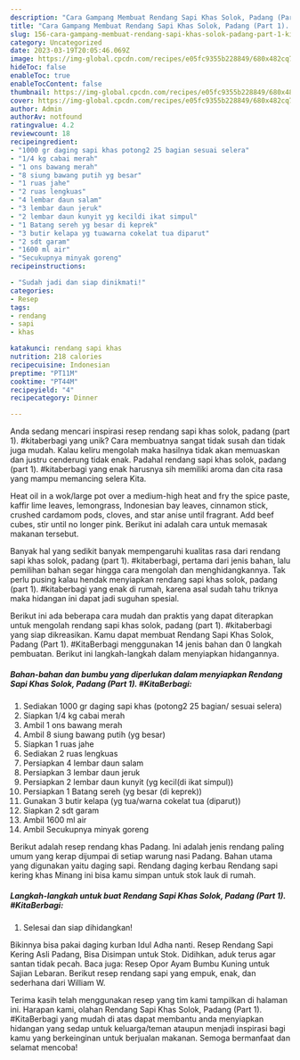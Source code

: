 ```yaml
---
description: "Cara Gampang Membuat Rendang Sapi Khas Solok, Padang (Part 1). #KitaBerbagi yang Bisa Manjain Lidah"
title: "Cara Gampang Membuat Rendang Sapi Khas Solok, Padang (Part 1). #KitaBerbagi yang Bisa Manjain Lidah"
slug: 156-cara-gampang-membuat-rendang-sapi-khas-solok-padang-part-1-kitaberbagi-yang-bisa-manjain-lidah
category: Uncategorized
date: 2023-03-19T20:05:46.069Z
image: https://img-global.cpcdn.com/recipes/e05fc9355b228849/680x482cq70/rendang-sapi-khas-solok-padang-part-1-kitaberbagi-foto-resep-utama.jpg
hideToc: false
enableToc: true
enableTocContent: false
thumbnail: https://img-global.cpcdn.com/recipes/e05fc9355b228849/680x482cq70/rendang-sapi-khas-solok-padang-part-1-kitaberbagi-foto-resep-utama.jpg
cover: https://img-global.cpcdn.com/recipes/e05fc9355b228849/680x482cq70/rendang-sapi-khas-solok-padang-part-1-kitaberbagi-foto-resep-utama.jpg
author: Admin
authorAv: notfound
ratingvalue: 4.2
reviewcount: 18
recipeingredient:
- "1000 gr daging sapi khas potong2 25 bagian sesuai selera"
- "1/4 kg cabai merah"
- "1 ons bawang merah"
- "8 siung bawang putih yg besar"
- "1 ruas jahe"
- "2 ruas lengkuas"
- "4 lembar daun salam"
- "3 lembar daun jeruk"
- "2 lembar daun kunyit yg kecildi ikat simpul"
- "1 Batang sereh yg besar di keprek"
- "3 butir kelapa yg tuawarna cokelat tua diparut"
- "2 sdt garam"
- "1600 ml air"
- "Secukupnya minyak goreng"
recipeinstructions:

- "Sudah jadi dan siap dinikmati!"
categories:
- Resep
tags:
- rendang
- sapi
- khas

katakunci: rendang sapi khas 
nutrition: 218 calories
recipecuisine: Indonesian
preptime: "PT11M"
cooktime: "PT44M"
recipeyield: "4"
recipecategory: Dinner

---
```





Anda sedang mencari inspirasi resep rendang sapi khas solok, padang (part 1). #kitaberbagi yang unik? Cara membuatnya sangat tidak susah dan tidak juga mudah. Kalau keliru mengolah maka hasilnya tidak akan memuaskan dan justru cenderung tidak enak. Padahal rendang sapi khas solok, padang (part 1). #kitaberbagi yang enak harusnya sih memiliki aroma dan cita rasa yang mampu memancing selera Kita.





Heat oil in a wok/large pot over a medium-high heat and fry the spice paste, kaffir lime leaves, lemongrass, Indonesian bay leaves, cinnamon stick, crushed cardamom pods, cloves, and star anise until fragrant. Add beef cubes, stir until no longer pink. Berikut ini adalah cara untuk memasak makanan tersebut.

Banyak hal yang sedikit banyak mempengaruhi kualitas rasa dari rendang sapi khas solok, padang (part 1). #kitaberbagi, pertama dari jenis bahan, lalu pemilihan bahan segar hingga cara mengolah dan menghidangkannya. Tak perlu pusing kalau hendak menyiapkan rendang sapi khas solok, padang (part 1). #kitaberbagi yang enak di rumah, karena asal sudah tahu triknya maka hidangan ini dapat jadi suguhan spesial.






Berikut ini ada beberapa cara mudah dan praktis yang dapat diterapkan untuk mengolah rendang sapi khas solok, padang (part 1). #kitaberbagi yang siap dikreasikan. Kamu dapat membuat Rendang Sapi Khas Solok, Padang (Part 1). #KitaBerbagi menggunakan 14 jenis bahan dan 0 langkah pembuatan. Berikut ini langkah-langkah dalam menyiapkan hidangannya.

<!--inarticleads1-->

##### Bahan-bahan dan bumbu yang diperlukan dalam menyiapkan Rendang Sapi Khas Solok, Padang (Part 1). #KitaBerbagi:

1. Sediakan 1000 gr daging sapi khas (potong2 25 bagian/ sesuai selera)
1. Siapkan 1/4 kg cabai merah
1. Ambil 1 ons bawang merah
1. Ambil 8 siung bawang putih (yg besar)
1. Siapkan 1 ruas jahe
1. Sediakan 2 ruas lengkuas
1. Persiapkan 4 lembar daun salam
1. Persiapkan 3 lembar daun jeruk
1. Persiapkan 2 lembar daun kunyit (yg kecil(di ikat simpul))
1. Persiapkan 1 Batang sereh (yg besar (di keprek))
1. Gunakan 3 butir kelapa (yg tua/warna cokelat tua (diparut))
1. Siapkan 2 sdt garam
1. Ambil 1600 ml air
1. Ambil Secukupnya minyak goreng


Berikut adalah resep rendang khas Padang. Ini adalah jenis rendang paling umum yang kerap dijumpai di setiap warung nasi Padang. Bahan utama yang digunakan yaitu daging sapi. Rendang daging kerbau Rendang sapi kering khas Minang ini bisa kamu simpan untuk stok lauk di rumah. 

<!--inarticleads2-->

##### Langkah-langkah untuk buat Rendang Sapi Khas Solok, Padang (Part 1). #KitaBerbagi:


1. Selesai dan siap dihidangkan!

Bikinnya bisa pakai daging kurban Idul Adha nanti. Resep Rendang Sapi Kering Asli Padang, Bisa Disimpan untuk Stok. Didihkan, aduk terus agar santan tidak pecah. Baca juga: Resep Opor Ayam Bumbu Kuning untuk Sajian Lebaran. Berikut resep rendang sapi yang empuk, enak, dan sederhana dari William W. 

Terima kasih telah menggunakan resep yang tim kami tampilkan di halaman ini. Harapan kami, olahan Rendang Sapi Khas Solok, Padang (Part 1). #KitaBerbagi yang mudah di atas dapat membantu anda menyiapkan hidangan yang sedap untuk keluarga/teman ataupun menjadi inspirasi bagi kamu yang berkeinginan untuk berjualan makanan. Semoga bermanfaat dan selamat mencoba!
